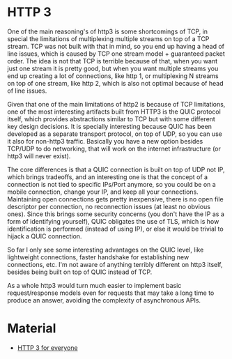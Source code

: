 # HTTP 3

One of the main reasoning's of http3 is some shortcomings of TCP,
in special the limitations of multiplexing multiple streams
on top of a TCP stream. TCP was not built with that in mind,
so you end up having a head of line issues, which is caused
by TCP one stream model + guaranteed packet order. The idea is not
that TCP is terrible because of that, when you want just one
stream it is pretty good, but when you want multiple streams you
end up creating a lot of connections, like http 1, or multiplexing
N streams on top of one stream, like http 2, which is also
not optimal because of head of line issues.

Given that one of the main limitations of http2 is because of TCP limitations,
one of the most interesting artifacts built from HTTP3 is the QUIC
protocol itself, which provides abstractions similar to TCP but with
some different key design decisions. It is specially interesting because
QUIC has been developed as a separate transport protocol, on top of UDP,
so you can use it also for non-http3 traffic. Basically you have a new option
besides TCP/UDP to do networking, that will work on the internet infrastructure
(or http3 will never exist).

The core differences is that a QUIC connection is built on top of UDP
not IP, which brings tradeoffs, and an interesting one is that the
concept of a connection is not tied to specific IPs/Port anymore, so
you could be on a mobile connection, change your IP, and keep all
your connections. Maintaining open connections gets pretty inexpensive,
there is no open file descriptor per connection, no reconnection issues
(at least no obvious ones). Since this brings some security concerns
(you don't have the IP as a form of identifying yourself), QUIC obligates
the use of TLS, which is how identification is performed (instead of using IP),
or else it would be trivial to hijack a QUIC connection.

So far I only see some interesting advantages on the QUIC level, like lightweight
connections, faster handshake for establishing new connections, etc. I'm not
aware of anything terribly different on http3 itself, besides being built
on top of QUIC instead of TCP.

As a whole http3 would turn much easier to implement basic request/response
models even for requests that may take a long time to produce an answer,
avoiding the complexity of asynchronous APIs.


# Material

* [HTTP 3 for everyone](https://fosdem.org/2020/schedule/event/http3/)
